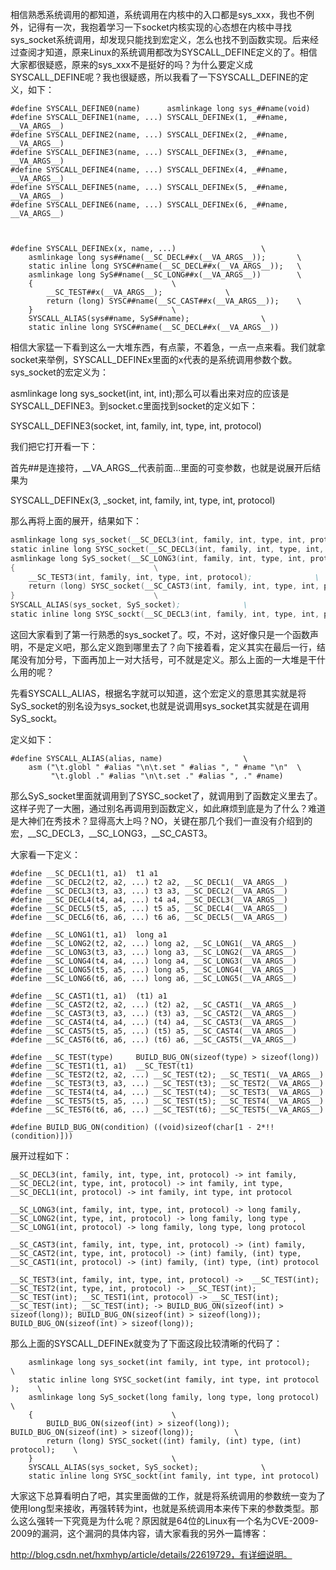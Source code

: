 相信熟悉系统调用的都知道，系统调用在内核中的入口都是sys_xxx，我也不例外，记得有一次，我抱着学习一下socket内核实现的心态想在内核中寻找sys_socket系统调用，却发现只能找到宏定义，怎么也找不到函数实现。后来经过查阅才知道，原来Linux的系统调用都改为SYSCALL_DEFINE定义的了。相信大家都很疑惑，原来的sys_xxx不是挺好的吗？为什么要定义成SYSCALL_DEFINE呢？我也很疑惑，所以我看了一下SYSCALL_DEFINE的定义，如下：

```assembly
#define SYSCALL_DEFINE0(name)	   asmlinkage long sys_##name(void)
#define SYSCALL_DEFINE1(name, ...) SYSCALL_DEFINEx(1, _##name, __VA_ARGS__)
#define SYSCALL_DEFINE2(name, ...) SYSCALL_DEFINEx(2, _##name, __VA_ARGS__)
#define SYSCALL_DEFINE3(name, ...) SYSCALL_DEFINEx(3, _##name, __VA_ARGS__)
#define SYSCALL_DEFINE4(name, ...) SYSCALL_DEFINEx(4, _##name, __VA_ARGS__)
#define SYSCALL_DEFINE5(name, ...) SYSCALL_DEFINEx(5, _##name, __VA_ARGS__)
#define SYSCALL_DEFINE6(name, ...) SYSCALL_DEFINEx(6, _##name, __VA_ARGS__)

 

#define SYSCALL_DEFINEx(x, name, ...)					\
	asmlinkage long sys##name(__SC_DECL##x(__VA_ARGS__));		\
	static inline long SYSC##name(__SC_DECL##x(__VA_ARGS__));	\
	asmlinkage long SyS##name(__SC_LONG##x(__VA_ARGS__))		\
	{								\
		__SC_TEST##x(__VA_ARGS__);				\
		return (long) SYSC##name(__SC_CAST##x(__VA_ARGS__));	\
	}								\
	SYSCALL_ALIAS(sys##name, SyS##name);				\
	static inline long SYSC##name(__SC_DECL##x(__VA_ARGS__))
```



相信大家猛一下看到这么一大堆东西，有点蒙，不着急，一点一点来看。我们就拿socket来举例，SYSCALL_DEFINEx里面的x代表的是系统调用参数个数。sys_socket的宏定义为：

asmlinkage long sys_socket(int, int, int);那么可以看出来对应的应该是SYSCALL_DEFINE3。到socket.c里面找到socket的定义如下：

SYSCALL_DEFINE3(socket, int, family, int, type, int, protocol)

 

我们把它打开看一下：

首先##是连接符，__VA_ARGS__代表前面...里面的可变参数，也就是说展开后结果为

SYSCALL_DEFINEx(3, _socket,  int, family, int, type, int, protocol)

 

那么再将上面的展开，结果如下：

```asm
asmlinkage long sys_socket(__SC_DECL3(int, family, int, type, int, protocol));		\
static inline long SYSC_socket(__SC_DECL3(int, family, int, type, int, protocol));	\
asmlinkage long SyS_socket(__SC_LONG3(int, family, int, type, int, protocol))		\
{								\
	__SC_TEST3(int, family, int, type, int, protocol);				\
	return (long) SYSC_socket(__SC_CAST3(int, family, int, type, int, protocol));	\
}								\
SYSCALL_ALIAS(sys_socket, SyS_socket);				\
static inline long SYSC_sockt(__SC_DECL3(int, family, int, type, int, protocol))
```


这回大家看到了第一行熟悉的sys_socket了。哎，不对，这好像只是一个函数声明，不是定义吧，那么定义跑到哪里去了？向下接着看，定义其实在最后一行，结尾没有加分号，下面再加上一对大括号，可不就是定义。那么上面的一大堆是干什么用的呢？

先看SYSCALL_ALIAS，根据名字就可以知道，这个宏定义的意思其实就是将SyS_socket的别名设为sys_socket,也就是说调用sys_socket其实就是在调用SyS_sockt。

定义如下：

```assembly
#define SYSCALL_ALIAS(alias, name)					\
	asm ("\t.globl " #alias "\n\t.set " #alias ", " #name "\n"	\
	     "\t.globl ." #alias "\n\t.set ." #alias ", ." #name)
```

那么SyS_socket里面就调用到了SYSC_socket了，就调用到了函数定义里去了。这样子兜了一大圈，通过别名再调用到函数定义，如此麻烦到底是为了什么？难道是大神们在秀技术？显得高大上吗？NO，关键在那几个我们一直没有介绍到的宏，__SC_DECL3，__SC_LONG3，__SC_CAST3。

大家看一下定义：

```assembly
#define __SC_DECL1(t1, a1)	t1 a1
#define __SC_DECL2(t2, a2, ...) t2 a2, __SC_DECL1(__VA_ARGS__)
#define __SC_DECL3(t3, a3, ...) t3 a3, __SC_DECL2(__VA_ARGS__)
#define __SC_DECL4(t4, a4, ...) t4 a4, __SC_DECL3(__VA_ARGS__)
#define __SC_DECL5(t5, a5, ...) t5 a5, __SC_DECL4(__VA_ARGS__)
#define __SC_DECL6(t6, a6, ...) t6 a6, __SC_DECL5(__VA_ARGS__)

#define __SC_LONG1(t1, a1) 	long a1
#define __SC_LONG2(t2, a2, ...) long a2, __SC_LONG1(__VA_ARGS__)
#define __SC_LONG3(t3, a3, ...) long a3, __SC_LONG2(__VA_ARGS__)
#define __SC_LONG4(t4, a4, ...) long a4, __SC_LONG3(__VA_ARGS__)
#define __SC_LONG5(t5, a5, ...) long a5, __SC_LONG4(__VA_ARGS__)
#define __SC_LONG6(t6, a6, ...) long a6, __SC_LONG5(__VA_ARGS__)

#define __SC_CAST1(t1, a1)	(t1) a1
#define __SC_CAST2(t2, a2, ...) (t2) a2, __SC_CAST1(__VA_ARGS__)
#define __SC_CAST3(t3, a3, ...) (t3) a3, __SC_CAST2(__VA_ARGS__)
#define __SC_CAST4(t4, a4, ...) (t4) a4, __SC_CAST3(__VA_ARGS__)
#define __SC_CAST5(t5, a5, ...) (t5) a5, __SC_CAST4(__VA_ARGS__)
#define __SC_CAST6(t6, a6, ...) (t6) a6, __SC_CAST5(__VA_ARGS__)

#define __SC_TEST(type)		BUILD_BUG_ON(sizeof(type) > sizeof(long))
#define __SC_TEST1(t1, a1)	__SC_TEST(t1)
#define __SC_TEST2(t2, a2, ...)	__SC_TEST(t2); __SC_TEST1(__VA_ARGS__)
#define __SC_TEST3(t3, a3, ...)	__SC_TEST(t3); __SC_TEST2(__VA_ARGS__)
#define __SC_TEST4(t4, a4, ...)	__SC_TEST(t4); __SC_TEST3(__VA_ARGS__)
#define __SC_TEST5(t5, a5, ...)	__SC_TEST(t5); __SC_TEST4(__VA_ARGS__)
#define __SC_TEST6(t6, a6, ...)	__SC_TEST(t6); __SC_TEST5(__VA_ARGS__)

#define BUILD_BUG_ON(condition) ((void)sizeof(char[1 - 2*!!(condition)]))
```


展开过程如下：

```assembly
__SC_DECL3(int, family, int, type, int, protocol) -> int family, __SC_DECL2(int, type, int, protocol) -> int family, int type, __SC_DECL1(int, protocol) -> int family, int type, int protocol 
```

 


```assembly
__SC_LONG3(int, family, int, type, int, protocol) -> long family, __SC_LONG2(int, type, int, protocol) -> long family, long type , __SC_LONG1(int, protocol) -> long family, long type, long protocol
```

 


```assembly
__SC_CAST3(int, family, int, type, int, protocol) -> (int) family, __SC_CAST2(int, type, int, protocol) -> (int) family, (int) type, __SC_CAST1(int, protocol) -> (int) family, (int) type, (int) protocol 
```

 


```assembly
__SC_TEST3(int, family, int, type, int, protocol) ->  __SC_TEST(int); __SC_TEST2(int, type, int, protocol) -> __SC_TEST(int); __SC_TEST(int); __SC_TEST1(int, protocol) -> __SC_TEST(int); __SC_TEST(int); __SC_TEST(int); -> BUILD_BUG_ON(sizeof(int) > sizeof(long)); BUILD_BUG_ON(sizeof(int) > sizeof(long)); BUILD_BUG_ON(sizeof(int) > sizeof(long));
```

 


那么上面的SYSCALL_DEFINEx就变为了下面这段比较清晰的代码了：

```assembly
	asmlinkage long sys_socket(int family, int type, int protocol);		\
	static inline long SYSC_socket(int family, int type, int protocol );	\
	asmlinkage long SyS_socket(long family, long type, long protocol)		\
	{								\
		BUILD_BUG_ON(sizeof(int) > sizeof(long)); BUILD_BUG_ON(sizeof(int) > sizeof(long));			\
		return (long) SYSC_socket((int) family, (int) type, (int) protocol);	\
	}								\
	SYSCALL_ALIAS(sys_socket, SyS_socket);				\
	static inline long SYSC_sockt(int family, int type, int protocol)
```


大家这下总算看明白了吧，其实里面做的工作，就是将系统调用的参数统一变为了使用long型来接收，再强转转为int，也就是系统调用本来传下来的参数类型。那么这么强转一下究竟是为什么呢？原因就是64位的Linux有一个名为CVE-2009-2009的漏洞，这个漏洞的具体内容，请大家看我的另外一篇博客：

http://blog.csdn.net/hxmhyp/article/details/22619729，有详细说明。

